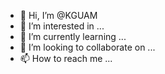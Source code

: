 - 👋 Hi, I’m @KGUAM
- 👀 I’m interested in ...
- 🌱 I’m currently learning ...
- 💞️ I’m looking to collaborate on ...
- 📫 How to reach me ...

<!---
KGUAM/KGUAM is a ✨ special ✨ repository because its `README.md` (this file) appears on your GitHub profile.
You can click the Preview link to take a look at your changes.
--->
